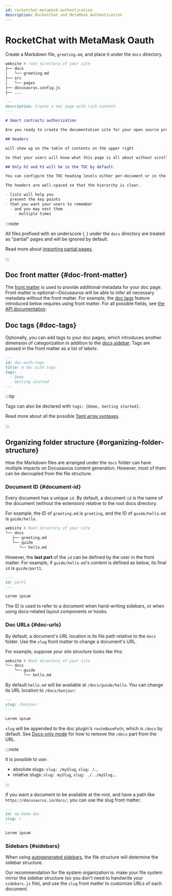 ```yaml
---
id: rocketchat-metamask-authentication
description: RocketChat and MetaMask Authentication
---
```


# RocketChat with MetaMask Oauth

Create a Markdown file, `greeting.md`, and place it under the `docs` directory.

```bash
website # root directory of your site
├── docs
│   └── greeting.md
├── src
│   └── pages
├── docusaurus.config.js
├── ...
```

```md
---
description: Create a doc page with rich content.
---

# Smart contracts authorization

Are you ready to create the documentation site for your open source project?

## Headers

will show up on the table of contents on the upper right

So that your users will know what this page is all about without scrolling down or even without reading too much.

## Only h2 and h3 will be in the TOC by default.

You can configure the TOC heading levels either per-document or in the theme configuration.

The headers are well-spaced so that the hierarchy is clear.

- lists will help you
- present the key points
- that you want your users to remember
  - and you may nest them
    - multiple times
```

:::note

All files prefixed with an underscore (`_`) under the `docs` directory are treated as "partial" pages and will be ignored by default.

Read more about [importing partial pages](../markdown-features/markdown-features-react.mdx#importing-markdown).

:::

## Doc front matter {#doc-front-matter}

The [front matter](../markdown-features/markdown-features-intro.mdx#front-matter) is used to provide additional metadata for your doc page. Front matter is optional—Docusaurus will be able to infer all necessary metadata without the front matter. For example, the [doc tags](#doc-tags) feature introduced below requires using front matter. For all possible fields, see [the API documentation](../../api/plugins/plugin-content-docs.mdx#markdown-front-matter).

## Doc tags {#doc-tags}

Optionally, you can add tags to your doc pages, which introduces another dimension of categorization in addition to the [docs sidebar](./sidebar/index.mdx). Tags are passed in the front matter as a list of labels:

```md "your-doc-page.md"
---
id: doc-with-tags
title: A doc with tags
tags:
  - Demo
  - Getting started
---
```

:::tip

Tags can also be declared with `tags: [Demo, Getting started]`.

Read more about all the possible [Yaml array syntaxes](https://www.w3schools.io/file/yaml-arrays/).

:::

## Organizing folder structure {#organizing-folder-structure}

How the Markdown files are arranged under the `docs` folder can have multiple impacts on Docusaurus content generation. However, most of them can be decoupled from the file structure.

### Document ID {#document-id}

Every document has a unique `id`. By default, a document `id` is the name of the document (without the extension) relative to the root docs directory.

For example, the ID of `greeting.md` is `greeting`, and the ID of `guide/hello.md` is `guide/hello`.

```bash
website # Root directory of your site
└── docs
   ├── greeting.md
   └── guide
      └── hello.md
```

However, the **last part** of the `id` can be defined by the user in the front matter. For example, if `guide/hello.md`'s content is defined as below, its final `id` is `guide/part1`.

```md
---
id: part1
---

Lorem ipsum
```

The ID is used to refer to a document when hand-writing sidebars, or when using docs-related layout components or hooks.

### Doc URLs {#doc-urls}

By default, a document's URL location is its file path relative to the `docs` folder. Use the `slug` front matter to change a document's URL.

For example, suppose your site structure looks like this:

```bash
website # Root directory of your site
└── docs
    └── guide
        └── hello.md
```

By default `hello.md` will be available at `/docs/guide/hello`. You can change its URL location to `/docs/bonjour`:

```md
---
slug: /bonjour
---

Lorem ipsum
```

`slug` will be appended to the doc plugin's `routeBasePath`, which is `/docs` by default. See [Docs-only mode](docs-introduction.mdx#docs-only-mode) for how to remove the `/docs` part from the URL.

:::note

It is possible to use:

- absolute slugs: `slug: /mySlug`, `slug: /`...
- relative slugs: `slug: mySlug`, `slug: ./../mySlug`...

:::

If you want a document to be available at the root, and have a path like `https://docusaurus.io/docs/`, you can use the slug front matter:

```md
---
id: my-home-doc
slug: /
---

Lorem ipsum
```

### Sidebars {#sidebars}

When using [autogenerated sidebars](./sidebar/autogenerated.mdx), the file structure will determine the sidebar structure.

Our recommendation for file system organization is: make your file system mirror the sidebar structure (so you don't need to handwrite your `sidebars.js` file), and use the `slug` front matter to customize URLs of each document.

